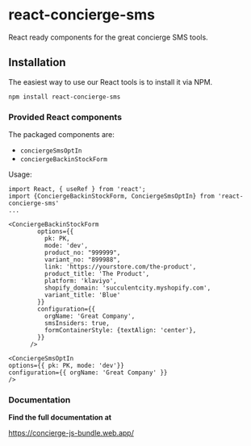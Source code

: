 # react-concierge-sms

React ready components for the great concierge SMS tools.

## Installation

The easiest way to use our React tools is to install it via NPM.

`npm install react-concierge-sms`

### Provided React components

The packaged components are:

- `conciergeSmsOptIn`
- `conciergeBackinStockForm`

Usage:

```react
import React, { useRef } from 'react';
import {ConciergeBackinStockForm, ConciergeSmsOptIn} from 'react-concierge-sms'
... 

<ConciergeBackinStockForm
        options={{
          pk: PK,
          mode: 'dev',
          product_no: "999999",
          variant_no: "899988",
          link: 'https://yourstore.com/the-product',
          product_title: 'The Product',
          platform: 'klaviyo',
          shopify_domain: 'succulentcity.myshopify.com',
          variant_title: 'Blue'
        }}
        configuration={{
          orgName: 'Great Company',
          smsInsiders: true,
          formContainerStyle: {textAlign: 'center'},
        }}
      />

<ConciergeSmsOptIn
options={{ pk: PK, mode: 'dev'}}
configuration={{ orgName: 'Great Company' }}
/>

```

### Documentation

**Find the full documentation at**

https://concierge-js-bundle.web.app/

